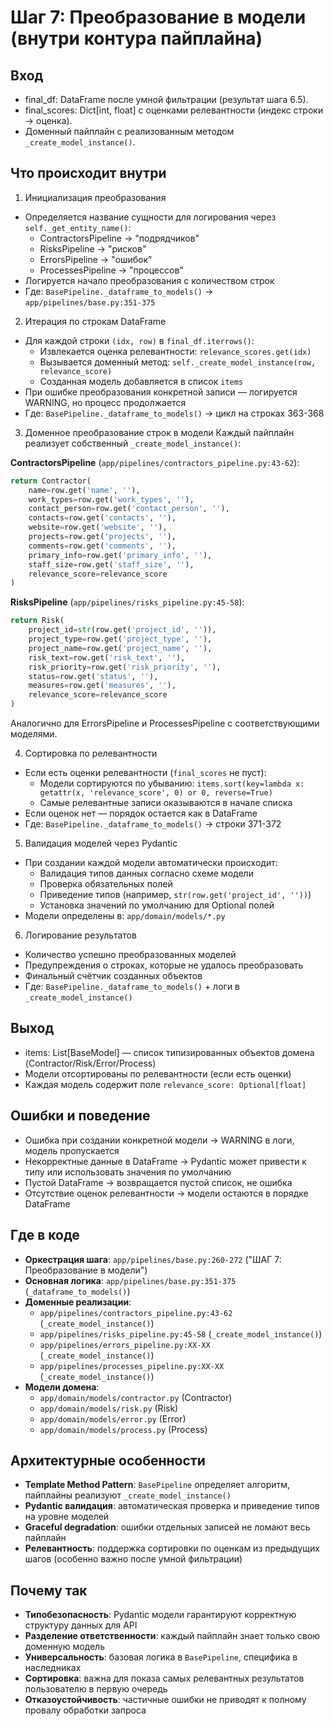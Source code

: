 # Шаг 7: Преобразование в модели (внутри контура пайплайна)

## Вход
- final_df: DataFrame после умной фильтрации (результат шага 6.5).
- final_scores: Dict[int, float] с оценками релевантности (индекс строки → оценка).
- Доменный пайплайн с реализованным методом `_create_model_instance()`.

## Что происходит внутри
1) Инициализация преобразования
- Определяется название сущности для логирования через `self._get_entity_name()`:
  - ContractorsPipeline → "подрядчиков"
  - RisksPipeline → "рисков" 
  - ErrorsPipeline → "ошибок"
  - ProcessesPipeline → "процессов"
- Логируется начало преобразования с количеством строк
- Где: `BasePipeline._dataframe_to_models()` → `app/pipelines/base.py:351-375`

2) Итерация по строкам DataFrame
- Для каждой строки `(idx, row)` в `final_df.iterrows()`:
  - Извлекается оценка релевантности: `relevance_scores.get(idx)` 
  - Вызывается доменный метод: `self._create_model_instance(row, relevance_score)`
  - Созданная модель добавляется в список `items`
- При ошибке преобразования конкретной записи — логируется WARNING, но процесс продолжается
- Где: `BasePipeline._dataframe_to_models()` → цикл на строках 363-368

3) Доменное преобразование строк в модели
Каждый пайплайн реализует собственный `_create_model_instance()`:

**ContractorsPipeline** (`app/pipelines/contractors_pipeline.py:43-62`):
```python
return Contractor(
    name=row.get('name', ''),
    work_types=row.get('work_types', ''),
    contact_person=row.get('contact_person', ''),
    contacts=row.get('contacts', ''),
    website=row.get('website', ''),
    projects=row.get('projects', ''),
    comments=row.get('comments', ''),
    primary_info=row.get('primary_info', ''),
    staff_size=row.get('staff_size', ''),
    relevance_score=relevance_score
)
```

**RisksPipeline** (`app/pipelines/risks_pipeline.py:45-58`):
```python
return Risk(
    project_id=str(row.get('project_id', '')),
    project_type=row.get('project_type', ''),
    project_name=row.get('project_name', ''),
    risk_text=row.get('risk_text', ''),
    risk_priority=row.get('risk_priority', ''),
    status=row.get('status', ''),
    measures=row.get('measures', ''),
    relevance_score=relevance_score
)
```

Аналогично для ErrorsPipeline и ProcessesPipeline с соответствующими моделями.

4) Сортировка по релевантности
- Если есть оценки релевантности (`final_scores` не пуст):
  - Модели сортируются по убыванию: `items.sort(key=lambda x: getattr(x, 'relevance_score', 0) or 0, reverse=True)`
  - Самые релевантные записи оказываются в начале списка
- Если оценок нет — порядок остается как в DataFrame
- Где: `BasePipeline._dataframe_to_models()` → строки 371-372

5) Валидация моделей через Pydantic
- При создании каждой модели автоматически происходит:
  - Валидация типов данных согласно схеме модели
  - Проверка обязательных полей
  - Приведение типов (например, `str(row.get('project_id', ''))`)
  - Установка значений по умолчанию для Optional полей
- Модели определены в: `app/domain/models/*.py`

6) Логирование результатов
- Количество успешно преобразованных моделей
- Предупреждения о строках, которые не удалось преобразовать
- Финальный счётчик созданных объектов
- Где: `BasePipeline._dataframe_to_models()` + логи в `_create_model_instance()`

## Выход
- items: List[BaseModel] — список типизированных объектов домена (Contractor/Risk/Error/Process)
- Модели отсортированы по релевантности (если есть оценки)
- Каждая модель содержит поле `relevance_score: Optional[float]`

## Ошибки и поведение
- Ошибка при создании конкретной модели → WARNING в логи, модель пропускается
- Некорректные данные в DataFrame → Pydantic может привести к типу или использовать значения по умолчанию
- Пустой DataFrame → возвращается пустой список, не ошибка
- Отсутствие оценок релевантности → модели остаются в порядке DataFrame

## Где в коде
- **Оркестрация шага**: `app/pipelines/base.py:260-272` ("ШАГ 7: Преобразование в модели")
- **Основная логика**: `app/pipelines/base.py:351-375` (`_dataframe_to_models()`)
- **Доменные реализации**: 
  - `app/pipelines/contractors_pipeline.py:43-62` (`_create_model_instance()`)
  - `app/pipelines/risks_pipeline.py:45-58` (`_create_model_instance()`)
  - `app/pipelines/errors_pipeline.py:XX-XX` (`_create_model_instance()`)
  - `app/pipelines/processes_pipeline.py:XX-XX` (`_create_model_instance()`)
- **Модели домена**:
  - `app/domain/models/contractor.py` (Contractor)
  - `app/domain/models/risk.py` (Risk)  
  - `app/domain/models/error.py` (Error)
  - `app/domain/models/process.py` (Process)

## Архитектурные особенности
- **Template Method Pattern**: `BasePipeline` определяет алгоритм, пайплайны реализуют `_create_model_instance()`
- **Pydantic валидация**: автоматическая проверка и приведение типов на уровне моделей
- **Graceful degradation**: ошибки отдельных записей не ломают весь пайплайн
- **Релевантность**: поддержка сортировки по оценкам из предыдущих шагов (особенно важно после умной фильтрации)

## Почему так
- **Типобезопасность**: Pydantic модели гарантируют корректную структуру данных для API
- **Разделение ответственности**: каждый пайплайн знает только свою доменную модель
- **Универсальность**: базовая логика в `BasePipeline`, специфика в наследниках
- **Сортировка**: важна для показа самых релевантных результатов пользователю в первую очередь
- **Отказоустойчивость**: частичные ошибки не приводят к полному провалу обработки запроса
